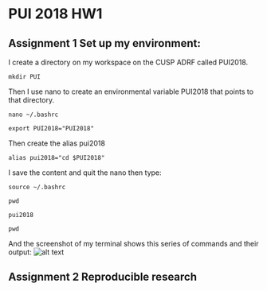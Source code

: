 # PUI 2018 HW1

## Assignment 1 Set up my environment:

I create a directory on my workspace on the CUSP ADRF called PUI2018. 

```mkdir PUI```

Then I use nano to create an environmental variable PUI2018 that points to that directory.

```nano ~/.bashrc```


```export PUI2018="PUI2018"```

Then create the alias pui2018

```alias pui2018="cd $PUI2018"```

I save the content and quit the nano then type:

```source ~/.bashrc``` 

```pwd```

```pui2018```

```pwd```

And the screenshot of my terminal shows this series of commands and their output:
![alt text](https://github.com/AngelLau/PUI2018_cl4855/blob/master/image/pui%201.jpg)

## Assignment 2 Reproducible research

